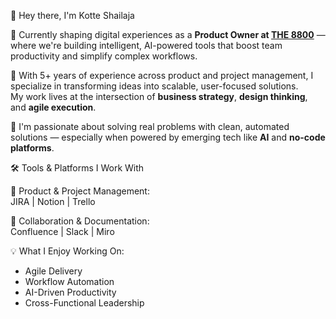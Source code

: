  👋 Hey there, I'm Kotte Shailaja

🚀 Currently shaping digital experiences as a **Product Owner at [THE 8800](https://the8800.com/)** — where we're building intelligent, AI-powered tools that boost team productivity and simplify complex workflows.

💼 With 5+ years of experience across product and project management, I specialize in transforming ideas into scalable, user-focused solutions.  
My work lives at the intersection of **business strategy**, **design thinking**, and **agile execution**.

🧠 I'm passionate about solving real problems with clean, automated solutions — especially when powered by emerging tech like **AI** and **no-code platforms**.


 🛠️ Tools & Platforms I Work With

📌 Product & Project Management:  
JIRA | Notion | Trello

🧾 Collaboration & Documentation:  
Confluence | Slack | Miro


 💡 What I Enjoy Working On:
- Agile Delivery  
- Workflow Automation  
- AI-Driven Productivity  
- Cross-Functional Leadership


